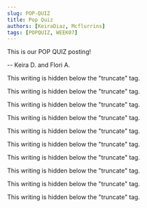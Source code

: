 ```yaml
---
slug: POP-QUIZ
title: Pop Quiz
authors: [KeiraDiaz, Mcflurrins]
tags: [POPQUIZ, WEEK07]
---
```


This is our POP QUIZ posting!

-- Keira D. and Flori A.

<!--truncate-->

This writing is hidden below the "truncate" tag.

This writing is hidden below the "truncate" tag.

This writing is hidden below the "truncate" tag.

This writing is hidden below the "truncate" tag.

This writing is hidden below the "truncate" tag.

This writing is hidden below the "truncate" tag.

This writing is hidden below the "truncate" tag.

This writing is hidden below the "truncate" tag.

This writing is hidden below the "truncate" tag.

This writing is hidden below the "truncate" tag.
